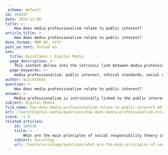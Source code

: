 ```yaml
---
_schema: default
id: 104547
date: 2024-12-08
title: >-
    How does media professionalism relate to public interest?
article_title: >-
    How does media professionalism relate to public interest?
date_format: MMM DD, YYYY
post_on_text: Posted on
seo:
  title: QuickTakes | Digital Media
  page_description: >-
    This content delves into the intrinsic link between media professionalism and public interest, emphasizing ethical standards, social responsibility, and the importance of public trust in fostering a well-informed democracy.
  page_keywords: >-
    media professionalism, public interest, ethical standards, social responsibility theory, public trust, transparency, balancing interests, public discourse, journalistic integrity, accountability
author: QuickTakes
question: >-
    How does media professionalism relate to public interest?
answer: >-
    Media professionalism is intrinsically linked to the public interest, as it emphasizes the ethical responsibilities of journalists and media organizations to serve the welfare of the general public. This relationship is grounded in several key principles:\n\n1. **Ethical Standards**: Media professionalism is guided by codes of ethics that help journalists navigate conflicts of interest and prioritize the public's needs over personal or corporate interests. These codes, which number in the hundreds globally, are designed to uphold integrity and accountability in reporting, ensuring that the media acts as a trustworthy source of information for the public.\n\n2. **Social Responsibility Theory**: This theory posits that the media has an obligation to act in the public interest by providing accurate, fair, and balanced information. It shifts the focus from merely reporting facts to interpreting and contextualizing news in a way that serves the community's needs. This approach fosters a higher standard of professionalism in media practices, as it encourages journalists to consider the broader implications of their work on society.\n\n3. **Public Trust and Transparency**: The media's role in serving the public interest is crucial for maintaining trust between the media and the community. When journalists prioritize transparency and accountability, they reinforce the public's faith in media institutions. This trust is essential for a well-informed citizenry, which is vital for the functioning of a democratic society.\n\n4. **Balancing Interests**: Media professionalism involves the ongoing challenge of balancing confidentiality and the public interest. Journalists must exercise ethical judgment to determine when it is appropriate to disclose information that serves the public good, while also respecting individual rights and privacy.\n\n5. **Influence on Public Discourse**: The relationship between media ethics and public interest shapes public discourse and societal values. By prioritizing the public interest, media professionals can influence civic engagement and promote informed discussions on critical issues affecting the community.\n\nIn summary, media professionalism is fundamentally about upholding ethical standards that prioritize the public interest, thereby fostering trust, accountability, and informed citizenship. This relationship is essential for the media to fulfill its role as a pillar of democracy and a facilitator of public discourse.
subject: Digital Media
file_name: how-does-media-professionalism-relate-to-public-interest.md
url: /learn/digital-media/questions/how-does-media-professionalism-relate-to-public-interest
score: -1.0
related_article1:
    id: 104536
    title: >-
        What are the main principles of social responsibility theory in media?
    subject: Sociology
    url: /learn/sociology/questions/what-are-the-main-principles-of-social-responsibility-theory-in-media
---
```


&nbsp;